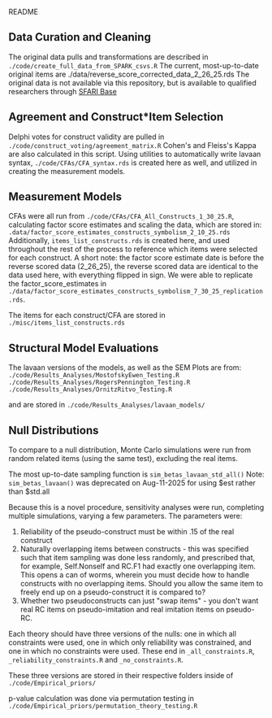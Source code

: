 README


## Data Curation and Cleaning

The original data pulls and transformations are described in ```./code/create_full_data_from_SPARK_csvs.R```
The current, most-up-to-date original items are ./data/reverse_score_corrected_data_2_26_25.rds
The original data is not available via this repository, but is available to qualified researchers through [SFARI Base](https://base.sfari.org/)

## Agreement and Construct*Item Selection

Delphi votes for construct validity are pulled in ```./code/construct_voting/agreement_matrix.R``` Cohen's and Fleiss's Kappa are also calculated in this script.
Using utilities to automatically write lavaan syntax, ```./code/CFAs/CFA_syntax.rds``` is created here as well, and utilized in creating the measurement models.

## Measurement Models

CFAs were all run from ```./code/CFAs/CFA_All_Constructs_1_30_25.R```, calculating factor score estimates and scaling the data, which are stored in:
```.data/factor_score_estimates_constructs_symbolism_2_10_25.rds```
Additionally, ```items_list_constructs.rds``` is created here, and used throughout the rest of the process to reference which items were selected for each construct.
A short note: the factor score estimate date is before the reverse scored data (2_26_25), the reverse scored data are identical to the data used here, with everything flipped in sign. 
We were able to replicate the factor_score_estimates in ```./data/factor_score_estimates_constructs_symbolism_7_30_25_replication.rds```. 

The items for each construct/CFA are stored in ```./misc/items_list_constructs.rds```


## Structural Model Evaluations

The lavaan versions of the models, as well as the SEM Plots are from: 
```./code/Results_Analyses/MostofskyEwen_Testing.R```
```./code/Results_Analyses/RogersPennington_Testing.R```
```./code/Results_Analyses/OrnitzRitvo_Testing.R```

and are stored in ```./code/Results_Analyses/lavaan_models/```

## Null Distributions

To compare to a null distribution, Monte Carlo simulations were run from random related items (using the same test), excluding the real items.

The most up-to-date sampling function is ```sim_betas_lavaan_std_all()``` 
Note: ```sim_betas_lavaan()``` was deprecated on Aug-11-2025 for using $est rather than $std.all

Because this is a novel procedure, sensitivity analyses were run, completing multiple simulations, varying a few parameters. The parameters were:

1. Reliability of the pseudo-construct must be within .15 of the real construct
2. Naturally overlapping items between constructs - this was specified such that item sampling was done less randomly, and prescribed that, for example, Self.Nonself and RC.F1 had exactly one overlapping item. This opens a can of worms, wherein you must decide how to handle constructs with no overlapping items. Should you allow the same item to freely end up on a pseudo-construct it is compared to?
3. Whether two pseudoconstructs can just "swap items" - you don't want real RC items on pseudo-imitation and real imitation items on pseudo-RC.

Each theory should have three versions of the nulls: one in which all constraints were used, one in which only reliability was constrained, and one in which no constraints were used. These end in ```_all_constraints.R```, ```_reliability_constraints.R``` and ```_no_constraints.R```. 

These three versions are stored in their respective folders inside of ```./code/Empirical_priors/```

p-value calculation was done via permutation testing in ```./code/Empirical_priors/permutation_theory_testing.R```


